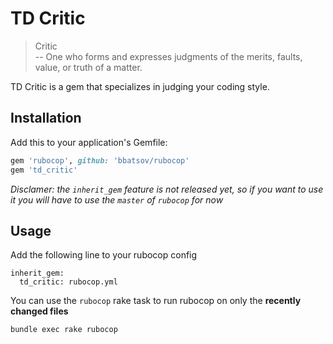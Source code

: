 # TD Critic

> Critic <br/>
> -- One who forms and expresses judgments of the merits, faults, value, or truth of a matter.

TD Critic is a gem that specializes in judging your coding style.

## Installation

Add this to your application's Gemfile:

```ruby
gem 'rubocop', github: 'bbatsov/rubocop'
gem 'td_critic'
```

*Disclamer: the `inherit_gem` feature is not released yet, so if you want to use it you will have to use the `master` of `rubocop` for now*

## Usage

Add the following line to your rubocop config

```
inherit_gem:
  td_critic: rubocop.yml
```

You can use the `rubocop` rake task to run rubocop on only the **recently changed files**

```
bundle exec rake rubocop
```
